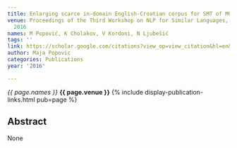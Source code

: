 ```yaml
---
title: Enlarging scarce in-domain English-Croatian corpus for SMT of MOOCs using Serbian
venue: Proceedings of the Third Workshop on NLP for Similar Languages, Varieties …,
  2016
names: M Popović, K Cholakov, V Kordoni, N Ljubešić
tags: ''
link: https://scholar.google.com/citations?view_op=view_citation&hl=en&user=KdAV2Y0AAAAJ&pagesize=100&sortby=pubdate&citation_for_view=KdAV2Y0AAAAJ:KxtntwgDAa4C
author: Maja Popovic
categories: Publications
year: '2016'

---
```


*{{ page.names }}*
**{{ page.venue }}**
{% include display-publication-links.html pub=page %}
## Abstract

None